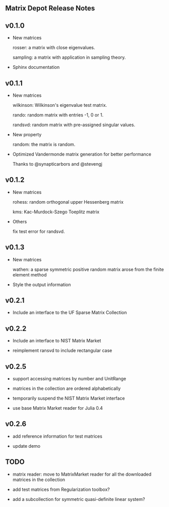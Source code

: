 ## Matrix Depot Release Notes

v0.1.0
------
* New matrices

	rosser: a matrix with close eigenvalues.

	sampling: a matrix with application in sampling theory.

* Sphinx documentation

	

v0.1.1 
------

* New matrices 

	wilkinson: Wilkinson's eigenvalue test matrix. 

	rando: random matrix with entries -1, 0 or 1.

	randsvd: random matrix with pre-assigned singular values.

* New property

	random: the matrix is random.

* Optimized Vandermonde matrix generation for better performance

	Thanks to @synapticarbors and @stevengj


v0.1.2 
------

* New matrices

	rohess: random orthogonal upper Hessenberg matrix
		
	kms: Kac-Murdock-Szego Toeplitz matrix

* Others

	fix test error for randsvd. 


v0.1.3
------

* New matrices

    wathen: a sparse symmetric positive random matrix arose from the
    finite element method

* Style the output information


v0.2.1 
------

* Include an interface to the UF Sparse Matrix Collection

v0.2.2
------

* Include an interface to NIST Matrix Market

* reimplement ransvd to include rectangular case


v0.2.5
------

* support accessing matrices by number and UnitRange

* matrices in the collection are ordered alphabetically 

* temporarily suspend the NIST Matrix Market interface

* use base Matrix Market reader for Julia 0.4


v0.2.6
------

* add reference information for test matrices

* update demo

TODO
----

* matrix reader: move to MatrixMarket reader for all the downloaded matrices
  in the collection

* add test matrices from Regularization toolbox?

* add a subcollection for symmetric quasi-definite linear system?






  
